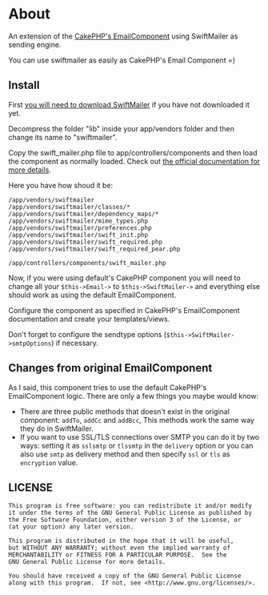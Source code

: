 # About

An extension of the [CakePHP's EmailComponent](http://book.cakephp.org/1.3/en/The-Manual/Core-Components/Email.html) using SwiftMailer as sending engine.

You can use swiftmailer as easily as CakePHP's Email Component =)


## Install

First [you will need to download SwiftMailer](http://swiftmailer.org/download) if you have not downloaded it yet.

Decompress the folder "lib" inside your app/vendors folder and then change its name to "swiftmailer".

Copy the swift_mailer.php file to app/controllers/components and then load the component as normally loaded. Check out [the official documentation for more details](http://book.cakephp.org/1.3/en/The-Manual/Developing-with-CakePHP/Controllers.html#controller-attributes).

Here you have how shoud it be:

	/app/vendors/swiftmailer
	/app/vendors/swiftmailer/classes/*
	/app/vendors/swiftmailer/dependency_maps/*
	/app/vendors/swiftmailer/mime_types.php
	/app/vendors/swiftmailer/preferences.php
	/app/vendors/swiftmailer/swift_init.php
	/app/vendors/swiftmailer/swift_required.php
	/app/vendors/swiftmailer/swift_required_pear.php

	/app/controllers/components/swift_mailer.php

Now, if you were using default's CakePHP component you will need to change all your `$this->Email->` to `$this->SwiftMailer->` and everything else should work as using the default EmailComponent.

Configure the component as specified in CakePHP's EmailComponent documentation and create your templates/views.

Don't forget to configure the sendtype options (`$this->SwiftMailer->smtpOptions`) if necessary.

## Changes from original EmailComponent

As I said, this component tries to use the default CakePHP's EmailComponent logic. There are only a few things you maybe would know:

* There are three public methods that doesn't exist in the original component: `addTo`, `addCc` and `addBcc`, This methods work the same way they do in SwiftMailer.
* If you want to use SSL/TLS connections over SMTP you can do it by two ways: setting it as `sslsmtp` or `tlssmtp` in the `delivery` option or you can also use `smtp` as delivery method and then specify `ssl` or `tls` as `encryption` value.

## LICENSE

```
This program is free software: you can redistribute it and/or modify
it under the terms of the GNU General Public License as published by
the Free Software Foundation, either version 3 of the License, or
(at your option) any later version.

This program is distributed in the hope that it will be useful,
but WITHOUT ANY WARRANTY; without even the implied warranty of
MERCHANTABILITY or FITNESS FOR A PARTICULAR PURPOSE.  See the
GNU General Public License for more details.

You should have received a copy of the GNU General Public License
along with this program.  If not, see <http://www.gnu.org/licenses/>.
```
